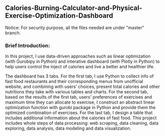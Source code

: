 ## Calories-Burning-Calculator-and-Physical-Exercise-Optimization-Dashboard
Notice: For security purpose, all the files needed are under "master" branch.


### Brief Introduction:

In this project, I use data-driven approaches such as linear optimization (with Gurobipy in Python) and interative dashboard (with Plotly in Python) to help users control the inject of calories and live a better and healthier life. 

The dashboard has 3 tabs. For the first tab, I use Python to collect info of fast food restaurants and their corresponding menus from unofficial website, and combining with users’ choices, present total calories and other nutritions they take with various tables and charts. For the second tab, based on the results of the first tab, users' preferences of exercises and maximum time they can allocate to exercise, I construct an abstract linear optimization function with gurobi package in Python and provide them the optimized combination of exercises. For the last tab, I design a table that includes additional information about the calories of fast food. This project includes whole steps of data processing: web scraping, data cleaning, data exploring, data analysis, data modeling and data visualization.



